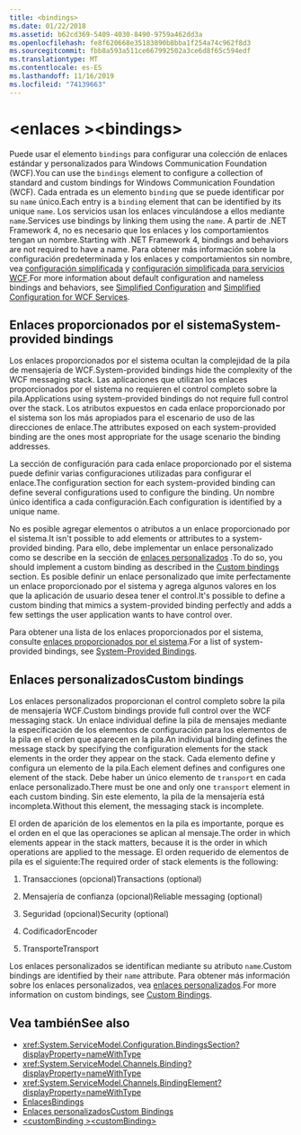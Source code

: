 ```yaml
---
title: <bindings>
ms.date: 01/22/2018
ms.assetid: b62cd369-5409-4030-8490-9759a462dd3a
ms.openlocfilehash: fe8f620668e35183890b8bba1f254a74c962f8d3
ms.sourcegitcommit: fbb8a593a511ce667992502a3ce6d8f65c594edf
ms.translationtype: MT
ms.contentlocale: es-ES
ms.lasthandoff: 11/16/2019
ms.locfileid: "74139663"
---
```

# <a name="bindings"></a><span data-ttu-id="683f3-101">\<enlaces ></span><span class="sxs-lookup"><span data-stu-id="683f3-101">\<bindings></span></span>

<span data-ttu-id="683f3-102">Puede usar el elemento `bindings` para configurar una colección de enlaces estándar y personalizados para Windows Communication Foundation (WCF).</span><span class="sxs-lookup"><span data-stu-id="683f3-102">You can use the `bindings` element to configure a collection of standard and custom bindings for Windows Communication Foundation (WCF).</span></span> <span data-ttu-id="683f3-103">Cada entrada es un elemento `binding` que se puede identificar por su `name` único.</span><span class="sxs-lookup"><span data-stu-id="683f3-103">Each entry is a `binding` element that can be identified by its unique `name`.</span></span> <span data-ttu-id="683f3-104">Los servicios usan los enlaces vinculándose a ellos mediante `name`.</span><span class="sxs-lookup"><span data-stu-id="683f3-104">Services use bindings by linking them using the `name`.</span></span> <span data-ttu-id="683f3-105">A partir de .NET Framework 4, no es necesario que los enlaces y los comportamientos tengan un nombre.</span><span class="sxs-lookup"><span data-stu-id="683f3-105">Starting with .NET Framework 4, bindings and behaviors are not required to have a name.</span></span> <span data-ttu-id="683f3-106">Para obtener más información sobre la configuración predeterminada y los enlaces y comportamientos sin nombre, vea [configuración simplificada](../../../wcf/simplified-configuration.md) y [configuración simplificada para servicios WCF](../../../wcf/samples/simplified-configuration-for-wcf-services.md).</span><span class="sxs-lookup"><span data-stu-id="683f3-106">For more information about default configuration and nameless bindings and behaviors, see [Simplified Configuration](../../../wcf/simplified-configuration.md) and [Simplified Configuration for WCF Services](../../../wcf/samples/simplified-configuration-for-wcf-services.md).</span></span>

## <a name="system-provided-bindings"></a><span data-ttu-id="683f3-107">Enlaces proporcionados por el sistema</span><span class="sxs-lookup"><span data-stu-id="683f3-107">System-provided bindings</span></span>

<span data-ttu-id="683f3-108">Los enlaces proporcionados por el sistema ocultan la complejidad de la pila de mensajería de WCF.</span><span class="sxs-lookup"><span data-stu-id="683f3-108">System-provided bindings hide the complexity of the WCF messaging stack.</span></span> <span data-ttu-id="683f3-109">Las aplicaciones que utilizan los enlaces proporcionados por el sistema no requieren el control completo sobre la pila.</span><span class="sxs-lookup"><span data-stu-id="683f3-109">Applications using system-provided bindings do not require full control over the stack.</span></span> <span data-ttu-id="683f3-110">Los atributos expuestos en cada enlace proporcionado por el sistema son los más apropiados para el escenario de uso de las direcciones de enlace.</span><span class="sxs-lookup"><span data-stu-id="683f3-110">The attributes exposed on each system-provided binding are the ones most appropriate for the usage scenario the binding addresses.</span></span>

<span data-ttu-id="683f3-111">La sección de configuración para cada enlace proporcionado por el sistema puede definir varias configuraciones utilizadas para configurar el enlace.</span><span class="sxs-lookup"><span data-stu-id="683f3-111">The configuration section for each system-provided binding can define several configurations used to configure the binding.</span></span> <span data-ttu-id="683f3-112">Un nombre único identifica a cada configuración.</span><span class="sxs-lookup"><span data-stu-id="683f3-112">Each configuration is identified by a unique name.</span></span>

<span data-ttu-id="683f3-113">No es posible agregar elementos o atributos a un enlace proporcionado por el sistema.</span><span class="sxs-lookup"><span data-stu-id="683f3-113">It isn't possible to add elements or attributes to a system-provided binding.</span></span> <span data-ttu-id="683f3-114">Para ello, debe implementar un enlace personalizado como se describe en la sección de [enlaces personalizados](#custom-bindings) .</span><span class="sxs-lookup"><span data-stu-id="683f3-114">To do so, you should implement a custom binding as described in the [Custom bindings](#custom-bindings) section.</span></span> <span data-ttu-id="683f3-115">Es posible definir un enlace personalizado que imite perfectamente un enlace proporcionado por el sistema y agrega algunos valores en los que la aplicación de usuario desea tener el control.</span><span class="sxs-lookup"><span data-stu-id="683f3-115">It's possible to define a custom binding that mimics a system-provided binding perfectly and adds a few settings the user application wants to have control over.</span></span>  

<span data-ttu-id="683f3-116">Para obtener una lista de los enlaces proporcionados por el sistema, consulte [enlaces proporcionados por el sistema](../../../wcf/system-provided-bindings.md).</span><span class="sxs-lookup"><span data-stu-id="683f3-116">For a list of system-provided bindings, see [System-Provided Bindings](../../../wcf/system-provided-bindings.md).</span></span>

## <a name="custom-bindings"></a><span data-ttu-id="683f3-117">Enlaces personalizados</span><span class="sxs-lookup"><span data-stu-id="683f3-117">Custom bindings</span></span>

<span data-ttu-id="683f3-118">Los enlaces personalizados proporcionan el control completo sobre la pila de mensajería WCF.</span><span class="sxs-lookup"><span data-stu-id="683f3-118">Custom bindings provide full control over the WCF messaging stack.</span></span> <span data-ttu-id="683f3-119">Un enlace individual define la pila de mensajes mediante la especificación de los elementos de configuración para los elementos de la pila en el orden que aparecen en la pila.</span><span class="sxs-lookup"><span data-stu-id="683f3-119">An individual binding defines the message stack by specifying the configuration elements for the stack elements in the order they appear on the stack.</span></span> <span data-ttu-id="683f3-120">Cada elemento define y configura un elemento de la pila.</span><span class="sxs-lookup"><span data-stu-id="683f3-120">Each element defines and configures one element of the stack.</span></span> <span data-ttu-id="683f3-121">Debe haber un único elemento de `transport` en cada enlace personalizado.</span><span class="sxs-lookup"><span data-stu-id="683f3-121">There must be one and only one `transport` element in each custom binding.</span></span> <span data-ttu-id="683f3-122">Sin este elemento, la pila de la mensajería está incompleta.</span><span class="sxs-lookup"><span data-stu-id="683f3-122">Without this element, the messaging stack is incomplete.</span></span>

<span data-ttu-id="683f3-123">El orden de aparición de los elementos en la pila es importante, porque es el orden en el que las operaciones se aplican al mensaje.</span><span class="sxs-lookup"><span data-stu-id="683f3-123">The order in which elements appear in the stack matters, because it is the order in which operations are applied to the message.</span></span> <span data-ttu-id="683f3-124">El orden requerido de elementos de pila es el siguiente:</span><span class="sxs-lookup"><span data-stu-id="683f3-124">The required order of stack elements is the following:</span></span>  

1. <span data-ttu-id="683f3-125">Transacciones (opcional)</span><span class="sxs-lookup"><span data-stu-id="683f3-125">Transactions (optional)</span></span>  

2. <span data-ttu-id="683f3-126">Mensajería de confianza (opcional)</span><span class="sxs-lookup"><span data-stu-id="683f3-126">Reliable messaging (optional)</span></span>  

3. <span data-ttu-id="683f3-127">Seguridad (opcional)</span><span class="sxs-lookup"><span data-stu-id="683f3-127">Security (optional)</span></span>  

4. <span data-ttu-id="683f3-128">Codificador</span><span class="sxs-lookup"><span data-stu-id="683f3-128">Encoder</span></span>  

5. <span data-ttu-id="683f3-129">Transporte</span><span class="sxs-lookup"><span data-stu-id="683f3-129">Transport</span></span>  

 <span data-ttu-id="683f3-130">Los enlaces personalizados se identifican mediante su atributo `name`.</span><span class="sxs-lookup"><span data-stu-id="683f3-130">Custom bindings are identified by their `name` attribute.</span></span> <span data-ttu-id="683f3-131">Para obtener más información sobre los enlaces personalizados, vea [enlaces personalizados](../../../wcf/extending/custom-bindings.md).</span><span class="sxs-lookup"><span data-stu-id="683f3-131">For more information on custom bindings, see [Custom Bindings](../../../wcf/extending/custom-bindings.md).</span></span>

## <a name="see-also"></a><span data-ttu-id="683f3-132">Vea también</span><span class="sxs-lookup"><span data-stu-id="683f3-132">See also</span></span>

- <xref:System.ServiceModel.Configuration.BindingsSection?displayProperty=nameWithType>
- <xref:System.ServiceModel.Channels.Binding?displayProperty=nameWithType>
- <xref:System.ServiceModel.Channels.BindingElement?displayProperty=nameWithType>
- [<span data-ttu-id="683f3-133">Enlaces</span><span class="sxs-lookup"><span data-stu-id="683f3-133">Bindings</span></span>](../../../wcf/bindings.md)
- [<span data-ttu-id="683f3-134">Enlaces personalizados</span><span class="sxs-lookup"><span data-stu-id="683f3-134">Custom Bindings</span></span>](../../../wcf/extending/custom-bindings.md)
- [<span data-ttu-id="683f3-135">\<customBinding ></span><span class="sxs-lookup"><span data-stu-id="683f3-135">\<customBinding></span></span>](custombinding.md)
